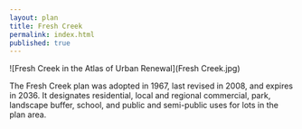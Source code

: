 ```yaml
---
layout: plan
title: Fresh Creek
permalink: index.html
published: true
---
```


![Fresh Creek in the Atlas of Urban Renewal](Fresh Creek.jpg)

The Fresh Creek plan was adopted in 1967, last revised in 2008, and expires in 2036. It designates residential, local and regional commercial, park, landscape buffer, school, and public and semi-public uses for lots in the plan area.
